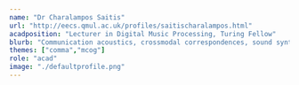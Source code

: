 ```yaml
---
name: "Dr Charalampos Saitis"
url: "http://eecs.qmul.ac.uk/profiles/saitischaralampos.html"
acadposition: "Lecturer in Digital Music Processing, Turing Fellow"
blurb: "Communication acoustics, crossmodal correspondences, sound synthesis, cognitive audio, musical haptics"
themes: ["comma","mcog"]
role: "acad"
image: "./defaultprofile.png"
---
```


